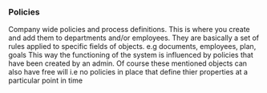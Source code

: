 ### Policies

Company wide policies and process definitions. This is where you create and add them to departments and/or employees.
They are basically a set of rules applied to specific fields of objects. e.g documents, employees, plan, goals
This way the functioning of the system is influenced by policies that have been created by an admin. Of course these mentioned
objects can also have free will i.e no policies in place that define thier properties at a particular point in time

